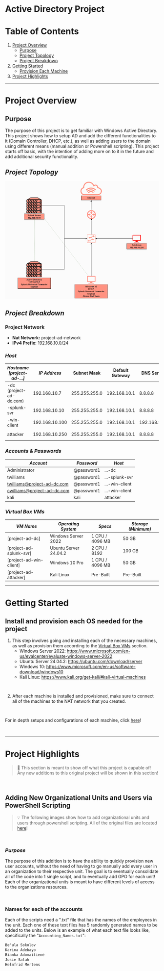 # Active Directory Project

# Table of Contents

1. [Project Overview](#project-overview)
   - [Purpose](#purpose)
   - [Project Topology](#project-topology)
   - [Project Breakdown](#project-breakdown)
2. [Getting Started](#getting-started)
   - [Provision Each Machine](#install-and-provision-each-os-needed-for-the-project)
3. [Project Highlights](#project-highlights)


***

# Project Overview

## Purpose
The purpose of this project is to get familiar with Windows Active Directory. This project shows how to setup AD and add the different functionalities to it (Domain Controller, DHCP, etc.), as well as adding users to the domain using different means (manual addition or Powershell scripting). This project starts off basic, with the intention of adding more on to it in the future and add additional security functionality.

## *Project Topology*
![Project Topology](https://github.com/TrystanW02/Active-Directory-Project/blob/main/Images/Screenshot%202025-04-14%20122830.png?raw=true)

## *Project Breakdown*

### Project Network
- **Nat Network:** project-ad-network
- **IPv4 Prefix:** 192.168.10.0/24

### *Host*
| *Hostname [project-ad-...]* | *IP Address*   | Subnet Mask   | Default Gateway | DNS Server   |*Function*                           |
|-----------------------------|----------------|---------------|-----------------|--------------|-------------------------------------|
|-dc (project-ad-dc.com)      | 192.168.10.7   | 255.255.255.0 | 192.168.10.1    | 8.8.8.8      | Domain Controller (DNS, DHCP, etc.) |
|-splunk-svr                  | 192.168.10.10  | 255.255.255.0 | 192.168.10.1    | 8.8.8.8      | SIEM/Logs                           |
|-win-client                  | 192.168.10.100 | 255.255.255.0 | 192.168.10.1    | 192.168.10.7 | Windows Workstation                 |
| attacker                    | 192.168.10.250 | 255.255.255.0 | 192.168.10.1    | 8.8.8.8      | Attacker Envrionment                |

### *Accounts & Passwords*
| *Account*                        | *Password* | *Host*         |
|----------------------------------|------------|----------------|
| Administrator                    | @password1 | ...-dc         |
| twilliams                        | @password1 | ...-splunk-svr |
| twilliams@project-ad-dc.com      | @password1 | ...-win-client |
| cwilliams@project-ad-dc.com      | @password1 | ...-win-client |
| kali                             | kali       | attacker       |

### *Virtual Box VMs*
| *VM Name*               | *Operating System*    | *Specs*         | *Storage (Minimum)* |
|-------------------------|-----------------------|-----------------|---------------------|
| [project-ad-dc]         | Windows Server 2022   | 1 CPU / 4096 MB | 50 GB               |
| [project-ad-splunk-svr] | Ubuntu Server 24.04.2 | 2 CPU / 8192    | 100 GB              |
| [project-ad-win-client] | Windows 10 Pro        | 1 CPU / 4096 MB | 50 GB               |
| [project-ad-attacker]   | Kali Linux            | Pre-Built       | Pre-Built           |

***

# Getting Started

## Install and provision each OS needed for the project
1. This step involves going and installing each of the necessary machines, as well as provision them according to the [Virtual Box VMs](#virtual-box-vms) section.
   - Windows Server 2022: https://www.microsoft.com/en-us/evalcenter/evaluate-windows-server-2022
   - Ubuntu Server 24.04.2: https://ubuntu.com/download/server
   - Windows 10: https://www.microsoft.com/en-us/software-download/windows10
   - Kali Linux: https://www.kali.org/get-kali/#kali-virtual-machines

<br>

2. After each machine is installed and provisioned, make sure to connect all of the machines to the NAT network that you created.

<br>

For in depth setups and configurations of each machine, click [here](https://github.com/TrystanW02/Active-Directory-Project/tree/main/Setups-%26-Configurations)!

<br>

***

# Project Highlights

> :memo: This section is meant to show off what this project is capable of! Any new additions to this original project will be shown in this section!

<br>

## Adding New Organizational Units and Users via PowerShell Scripting

> :bulb: The following images show how to add organizational units and users through powershell scripting. All of the original files are located [here](https://github.com/TrystanW02/Active-Directory-Project/tree/main/Powershell_Scripts/Create_OUs_%26_Users)!

 <br>
 
### *Purpose*

The purpose of this addition is to have the ability to quickly provision new user accounts, without the need of having to go manually add every user in an organization to their respective unit. The goal is to eventually consolidate all of the code into 1 single script, and to eventually add GPO for each unit! Each of the organizational units is meant to have different levels of access to the organizations resources.

<br>

### Names for each of the accounts

Each of the scripts need a ".txt" file that has the names of the employees in the unit. Each one of these text files has 5 randomly generated names to be added to the units. Below is an example of what each text file looks like, specifically the "`Accounting_Names.txt`":

```
Be'ula Sokolov
Karina Adebayo
Bianka Adomaitienė
Josie Salah
Helmfrid Mertens
```
